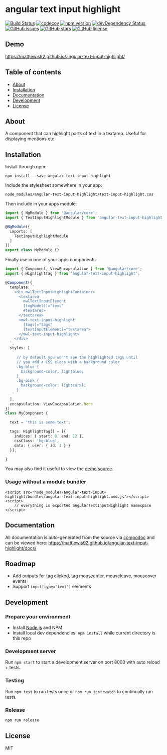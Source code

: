 # angular text input highlight
[![Build Status](https://travis-ci.org/mattlewis92/angular-text-input-highlight.svg?branch=master)](https://travis-ci.org/mattlewis92/angular-text-input-highlight)
[![codecov](https://codecov.io/gh/mattlewis92/angular-text-input-highlight/branch/master/graph/badge.svg)](https://codecov.io/gh/mattlewis92/angular-text-input-highlight)
[![npm version](https://badge.fury.io/js/angular-text-input-highlight.svg)](http://badge.fury.io/js/angular-text-input-highlight)
[![devDependency Status](https://david-dm.org/mattlewis92/angular-text-input-highlight/dev-status.svg)](https://david-dm.org/mattlewis92/angular-text-input-highlight?type=dev)
[![GitHub issues](https://img.shields.io/github/issues/mattlewis92/angular-text-input-highlight.svg)](https://github.com/mattlewis92/angular-text-input-highlight/issues)
[![GitHub stars](https://img.shields.io/github/stars/mattlewis92/angular-text-input-highlight.svg)](https://github.com/mattlewis92/angular-text-input-highlight/stargazers)
[![GitHub license](https://img.shields.io/badge/license-MIT-blue.svg)](https://raw.githubusercontent.com/mattlewis92/angular-text-input-highlight/master/LICENSE)

## Demo
https://mattlewis92.github.io/angular-text-input-highlight/

## Table of contents

- [About](#about)
- [Installation](#installation)
- [Documentation](#documentation)
- [Development](#development)
- [License](#license)

## About

A component that can highlight parts of text in a textarea. Useful for displaying mentions etc

## Installation

Install through npm:
```
npm install --save angular-text-input-highlight
```

Include the stylesheet somewhere in your app:
```
node_modules/angular-text-input-highlight/text-input-highlight.css
```

Then include in your apps module:

```typescript
import { NgModule } from '@angular/core';
import { TextInputHighlightModule } from 'angular-text-input-highlight';

@NgModule({
  imports: [
    TextInputHighlightModule
  ]
})
export class MyModule {}
```

Finally use in one of your apps components:
```typescript
import { Component, ViewEncapsulation } from '@angular/core';
import { HighlightTag } from 'angular-text-input-highlight';

@Component({
  template: `
    <div mwlTextInputHighlightContainer>
      <textarea
        mwlTextInputElement
        [(ngModel)]="text"
        #textarea>
      </textarea>
      <mwl-text-input-highlight
        [tags]="tags"
        [textInputElement]="textarea">
      </mwl-text-input-highlight>
    </div>
  `,
  styles: [
   `
     // by default you won't see the highlighted tags until
     // you add a CSS class with a background color
     .bg-blue {
       background-color: lightblue;
     }
     .bg-pink {
       background-color: lightcoral;
     }
   `
  ],
  encapsulation: ViewEncapsulation.None
})
class MyComponent {

  text = 'this is some text';

  tags: HighlightTag[] = [{
    indices: { start: 8, end: 12 },
    cssClass: 'bg-blue',
    data: { user: { id: 1 } }
  }];

}
```

You may also find it useful to view the [demo source](https://github.com/mattlewis92/angular-text-input-highlight/blob/master/demo/demo.component.ts).

### Usage without a module bundler
```
<script src="node_modules/angular-text-input-highlight/bundles/angular-text-input-highlight.umd.js"></script>
<script>
    // everything is exported angularTextInputHighlight namespace
</script>
```

## Documentation
All documentation is auto-generated from the source via [compodoc](https://compodoc.github.io/compodoc/) and can be viewed here:
https://mattlewis92.github.io/angular-text-input-highlight/docs/

## Roadmap
* Add outputs for tag clicked, tag mouseenter, mouseleave, mouseover events
* Support `input[type="text"]` elements

## Development

### Prepare your environment
* Install [Node.js](http://nodejs.org/) and NPM
* Install local dev dependencies: `npm install` while current directory is this repo

### Development server
Run `npm start` to start a development server on port 8000 with auto reload + tests.

### Testing
Run `npm test` to run tests once or `npm run test:watch` to continually run tests.

### Release
```bash
npm run release
```

## License

MIT
